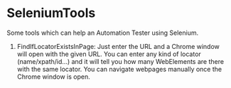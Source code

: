 # SeleniumTools

Some tools which can help an Automation Tester using Selenium.

1. FindIfLocatorExistsInPage: Just enter the URL and a Chrome window will open with the given URL. You can enter any kind of locator (name/xpath/id...) and it will tell you how many WebElements are there with the same locator. You can navigate webpages manually once the Chrome window is open.